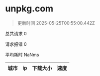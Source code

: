 
  # unpkg.com

  > 更新时间 2025-05-25T00:55:00.442Z
  
  总共请求 0

  请求报错 0

  平均耗时 NaNms

|城市|ip|下载大小|速度|
|-----|----------|---|---|

  